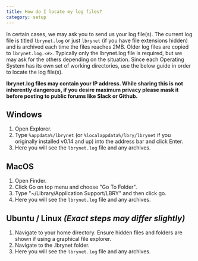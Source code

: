 ```yaml
---
title: How do I locate my log files?
category: setup
---
```


In certain cases, we may ask you to send us your log file(s).  The current log file is titled `lbrynet.log` or just `lbrynet` (if you have file extensions hidden) and is archived each time the files reaches 2MB. Older log files are copied to `lbrynet.log.<#>`. Typically only the lbrynet.log file is required, but we may ask for the others depending on the situation.  Since each Operating System has its own set of working directories, use the below guide in order to locate the log file(s).

 **lbrynet.log files may contain your IP address. While sharing this is not inherently dangerous, if you desire maximum privacy please mask it before posting to public forums like Slack or Github.**

## Windows
1. Open Explorer.
1. Type `%appdata%/lbrynet` (or `%localappdata%/lbry/lbrynet` if you originally installed v0.14 and up) into the address bar and click Enter.
2. Here you will see the `lbrynet.log` file and any archives. 

## MacOS
1. Open Finder.
1. Click Go on top menu and choose "Go To Folder".
1. Type "~/Library/Application Support/LBRY" and then click go.
2. Here you will see the `lbrynet.log` file and any archives. 

## Ubuntu / Linux *(Exact steps may differ slightly)* 
1. Navigate to your home directory. Ensure hidden files and folders are shown if using a graphical file explorer.
2. Navigate to the .lbrynet folder. 
3. Here you will see the `lbrynet.log` file and any archives. 
